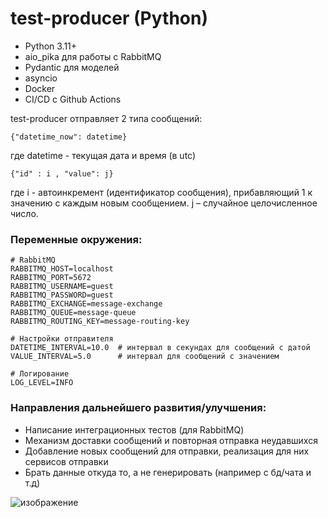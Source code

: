 # test-producer (Python)
- Python 3.11+
- aio_pika для работы с RabbitMQ
- Pydantic для моделей
- asyncio
- Docker
- CI/CD с Github Actions
  
test-producer отправляет 2 типа сообщений:
```
{"datetime_now": datetime}
```
где datetime - текущая дата и время (в utc)


```
{"id" : i , "value": j}
```
где i - автоинкремент (идентификатор сообщения), прибавляющий 1 к значению с каждым новым сообщением.
j – случайное целочисленное число.

### Переменные окружения:
```
# RabbitMQ
RABBITMQ_HOST=localhost
RABBITMQ_PORT=5672
RABBITMQ_USERNAME=guest
RABBITMQ_PASSWORD=guest
RABBITMQ_EXCHANGE=message-exchange
RABBITMQ_QUEUE=message-queue
RABBITMQ_ROUTING_KEY=message-routing-key

# Настройки отправителя
DATETIME_INTERVAL=10.0  # интервал в секундах для сообщений с датой
VALUE_INTERVAL=5.0      # интервал для сообщений с значением

# Логирование
LOG_LEVEL=INFO
```

### Направления дальнейшего развития/улучшения:
- Написание интеграционных тестов (для RabbitMQ)
- Механизм доставки сообщений и повторная отправка неудавшихся
- Добавление новых сообщений для отправки, реализация для них сервисов отправки
- Брать данные откуда то, а не генерировать (например с бд/чата и т.д)

![изображение](https://github.com/user-attachments/assets/7009630e-9f5c-417d-a74e-2bfe9f4dca19)
